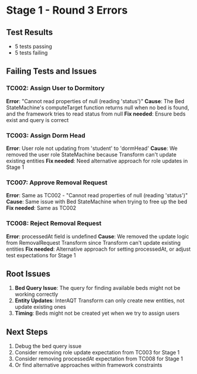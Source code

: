 # Stage 1 - Round 3 Errors

## Test Results
- 5 tests passing
- 5 tests failing

## Failing Tests and Issues

### TC002: Assign User to Dormitory
**Error**: "Cannot read properties of null (reading 'status')"
**Cause**: The Bed StateMachine's computeTarget function returns null when no bed is found, and the framework tries to read status from null
**Fix needed**: Ensure beds exist and query is correct

### TC003: Assign Dorm Head  
**Error**: User role not updating from 'student' to 'dormHead'
**Cause**: We removed the user role StateMachine because Transform can't update existing entities
**Fix needed**: Need alternative approach for role updates in Stage 1

### TC007: Approve Removal Request
**Error**: Same as TC002 - "Cannot read properties of null (reading 'status')"
**Cause**: Same issue with Bed StateMachine when trying to free up the bed
**Fix needed**: Same as TC002

### TC008: Reject Removal Request
**Error**: processedAt field is undefined
**Cause**: We removed the update logic from RemovalRequest Transform since Transform can't update existing entities
**Fix needed**: Alternative approach for setting processedAt, or adjust test expectations for Stage 1

## Root Issues

1. **Bed Query Issue**: The query for finding available beds might not be working correctly
2. **Entity Updates**: InterAQT Transform can only create new entities, not update existing ones
3. **Timing**: Beds might not be created yet when we try to assign users

## Next Steps

1. Debug the bed query issue
2. Consider removing role update expectation from TC003 for Stage 1
3. Consider removing processedAt expectation from TC008 for Stage 1
4. Or find alternative approaches within framework constraints 